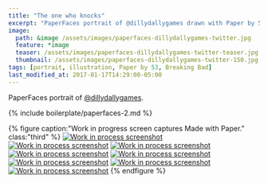 ```yaml
---
title: "The one who knocks"
excerpt: "PaperFaces portrait of @dillydallygames drawn with Paper by 53 on an iPad."
image: 
  path: &image /assets/images/paperfaces-dillydallygames-twitter.jpg 
  feature: *image
  teaser: /assets/images/paperfaces-dillydallygames-twitter-teaser.jpg
  thumbnail: /assets/images/paperfaces-dillydallygames-twitter-150.jpg
tags: [portrait, illustration, Paper by 53, Breaking Bad]
last_modified_at: 2017-01-17T14:29:00-05:00
---
```


PaperFaces portrait of [@dillydallygames](https://twitter.com/dillydallygames).

{% include boilerplate/paperfaces-2.md %}

{% figure caption:"Work in progress screen captures Made with Paper." class:"third" %}
[![Work in process screenshot](/assets/images/paperfaces-dillydallygames-process-1-600.jpg)](/assets/images/paperfaces-dillydallygames-process-1-lg.jpg)
[![Work in process screenshot](/assets/images/paperfaces-dillydallygames-process-2-600.jpg)](/assets/images/paperfaces-dillydallygames-process-2-lg.jpg)
[![Work in process screenshot](/assets/images/paperfaces-dillydallygames-process-3-600.jpg)](/assets/images/paperfaces-dillydallygames-process-3-lg.jpg)
[![Work in process screenshot](/assets/images/paperfaces-dillydallygames-process-4-600.jpg)](/assets/images/paperfaces-dillydallygames-process-4-lg.jpg)
[![Work in process screenshot](/assets/images/paperfaces-dillydallygames-process-5-600.jpg)](/assets/images/paperfaces-dillydallygames-process-5-lg.jpg)
[![Work in process screenshot](/assets/images/paperfaces-dillydallygames-process-6-600.jpg)](/assets/images/paperfaces-dillydallygames-process-6-lg.jpg)
[![Work in process screenshot](/assets/images/paperfaces-dillydallygames-process-7-600.jpg)](/assets/images/paperfaces-dillydallygames-process-7-lg.jpg)
[![Work in process screenshot](/assets/images/paperfaces-dillydallygames-process-8-600.jpg)](/assets/images/paperfaces-dillydallygames-process-8-lg.jpg)
{% endfigure %}
